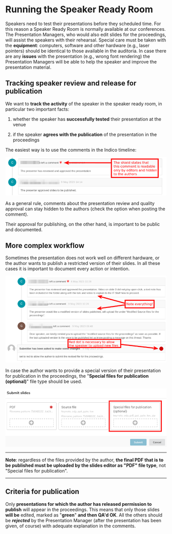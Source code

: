 # Running the Speaker Ready Room

Speakers need to test their presentations before they scheduled time. For this reason a Speaker Ready Room is normally available at our conferences. The Presentation Managers, who would also edit slides for the proceedings, will assist the speakers with their rehearsal. Special care must be taken with the **equipment**: computers, software and other hardware (e.g., laser pointers) should be identical to those available in the auditoria. In case there are any **issues** with the presentation (e.g., wrong font rendering) the Presentation Managers will be able to help the speaker and improve the presentation material.

## Tracking speaker review and release for publication

We want to **track the activity** of the speaker in the speaker ready room, in particular two important facts:

1. whether the speaker has **successfully tested** their presentation at the venue

2. if the speaker **agrees with the publication** of the presentation in the proceedings

The easiest way is to use the comments in the Indico timeline:

![](img/PM_comments.png)

As a general rule, comments about the presentation review and quality approval can stay hidden to the authors (check the option when posting the comment).

Their approval for publishing, on the other hand, is important to be public and documented. 

## More complex workflow

Sometimes the presentation does not work well on different hardware, or the author wants to publish a restricted version of their slides. In all these cases it is important to document every action or intention.

![](img/PM_special_version.png)

In case the author wants to provide a special version of their presentation for publication in the proceedings, the "**Special files for publication (optional)**" file type should be used.

![](img/PM_special_files.png)

---

**Note**: regardless of the files provided by the author, **the final PDF that is to be published must be uploaded by the slides editor as "PDF" file type**, not "Special files for publication".

---

## Criteria for publication

Only **presentations for which the author has released permission to publish** will appear in the proceedings. This means that only those slides **will be** edited, marked as "**green**" **and then QA'd OK**. All the others should be ***rejected*** by the Presentation Manager (after the presentation has been given, of course) with adequate explanation in the comments.
